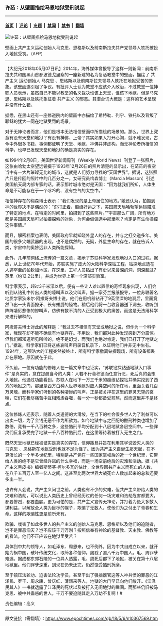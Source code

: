 ### 许茹：从壁画描绘马恩地狱受刑说起

---

#### [首页](../../../..?n10367569) &nbsp;|&nbsp; [评论](../../../../../epoch-comment?n10367569) &nbsp;|&nbsp; [专题](../../../../../epoch-special?n10367569) &nbsp;|&nbsp; [禁闻](../../../../../epoch-news?n10367569) &nbsp;|&nbsp; [禁书](../../../../../books?n10367569) &nbsp;|&nbsp; [翻墙](https://github.com/gfw-breaker/nogfw/blob/master/README.md?n10367569)


<div><img alt="许茹：从壁画描绘马恩地狱受刑说起" class="attachment-djy_600_400 size-djy_600_400 wp-post-image" src="https://i.epochtimes.com/assets/uploads/2014/02/1402012228032068-600x351.jpg"/>
<div class="caption">
 <p>
  壁画上共产主义运动创始人马克思、恩格斯以及前南斯拉夫共产党领导人铁托被投入地狱受罚。（AFP）
 </p>
</div></div><hr/><div class="post_content" id="artbody" itemprop="articleBody">
 <!-- article content begin -->
 <p>
  【大纪元2018年05月07日讯】2014年，海外媒体曾报导了这样一则新闻：前南斯拉夫共和国黑山首都波德戈里察的一座新建的名为复活教堂中的壁画，描绘了
  <ok href="https://www.epochtimes.com/gb/tag/%E5%85%B1%E4%BA%A7%E4%B8%BB%E4%B9%89.html">
   共产主义
  </ok>
  运动创始人
  <ok href="https://www.epochtimes.com/gb/tag/%E9%A9%AC%E5%85%8B%E6%80%9D.html">
   马克思
  </ok>
  、恩格斯以及前南斯拉夫领导人铁托在地狱受苦的景象。该壁画遂引起了争议。有批评人士认为教堂不应该介入政治，不过教堂一位神职人员表示，虽然自己不能以教堂的名义裁决谁该上天堂，谁该下地狱，但是马克思、恩格斯以及铁托象征着
  <ok href="https://www.epochtimes.com/gb/tag/%E5%85%B1%E4%BA%A7%E4%B8%BB%E4%B9%89.html">
   共产主义
  </ok>
  的邪恶。其潜台词大概是：这样的艺术呈现并没有什么错。
 </p>
 <p>
  据悉，在黑山还有一座修道院内的壁画中亦描绘了希特勒、列宁、铁托以及背叛了耶稣的犹大一同在地狱受罚的场景。
 </p>
 <p>
  对于无神论者而言，他们是根本无法相信壁画中所描绘的场景的。那么，世界上究竟有没有天堂和地狱？有没有神佛、上帝？其实如果人打开心胸，就不难发现，古今中外很多书籍、事例都证明了天堂、地狱、神佛并非虚构。而无神论者所相信的科学，也早已发现天堂和地狱的确是真实的存在。
 </p>
 <p>
  如1994年2月8日，美国世界新闻周刊（Weekly World News）刊登了一张照片，这张由哈勃太空望远镜摄于1993年12月26日的照片清楚的显示出，在茫茫的夜空当中有一大片璀璨无比的城市，这就是人们努力寻找的“天国世界”。据说，这张照片只是传回的照片中的几百分之一。女研究员梅森博士（Marcia Masson）引述美国航天局内部专家的话，表示那片城市绝对是天国：“因为就我们所知，人体生命是不可能存在于一个冰冷的、没有空气的太空中。”
 </p>
 <p>
  相信神存在的梅森博士表示：“我们发现的是上帝居住的地方。”她还认为，拍摄到神的世界决不是偶然的：“歪打正着，超级好运之下，美国航天局哈勃望远镜瞄准了特定的地点、在特定的时间里，拍摄到了这些照片。”“宇宙那么广阔，所有地方都是美国航天局可以拍摄探索的对象，为何会偏偏选中那里呢？肯定是有生命操控这件事情。”
 </p>
 <p>
  而且，解密档案也表明，美国政府早就知晓外星人的存在，并与之打交道多年。美国的很多尖端武器的出现，也不是偶然的。无疑，外星生命的存在，就在告诉人类，宇宙中的奥妙远非人类所能探知。
 </p>
 <p>
  此外，几年前网络上流传的一篇文章，揭示了苏联科学家发现地狱入口的过程。据悉，从上世纪70年代开始，苏联实施了庞大的大陆科学深钻工程，钻探地点选在人迹罕至的帕钦加地区，在这里，工程人员钻出了有史以来最深的洞，洞深超过7英里（约12.2公里），并成为世界上第一个深部实验室。
 </p>
 <p>
  科学家表示，超过3千米深以后，便有一些让人难以置信的奇怪现象出现，人们会听到从钻孔中传出人类的嚎叫声以及尖叫声。据一家芬兰报纸报导，一位苏联著名地质学家狄米尔‧阿撒哥夫博士说，他们在用机器钻开了9英里深的地洞后，里面竟然飞出一头青面獠牙、长有翅膀的怪物。稍后他们将一台收音器送下洞去，收听到阵阵凄厉悲惨的惨叫声，仿佛有数不清的人正受到极大的痛苦，而这是无法用科学来进行解释的。
 </p>
 <p>
  阿撒哥夫博士对此的解释是：“我过去不相信有天堂或地狱之说，但作为一个科学家，我现在却不能不确信有地狱存在。不用说，我们都对此种发现感到万分震惊。但我们都知道所见所听的，绝不是幻觉，而我们也绝对肯定，我们已打开了地狱之门。”据说，科学家们已将这些哀叫声用录音机录下，以证明他们并非无中生有。1994年，这项浩大的工程突然被终止，所有科学家撤离钻探现场，所有设备都丢弃在原地。原因就在于此。
 </p>
 <p>
  不久前，一位有功能的修炼人在一篇文章中也证实，“苏联钻探钻通地狱入口事件”是真实的，意在提醒当今的人类：人若不行善积德而任意行恶，死后真的会堕入地狱。他通过功能看到，苏联人在地下一万三千米的超级钻探钻井确实挖到了西方的地狱之门，那里是西方白种人世界地狱对应人类空间的所在地，里面关着几百万灵魂，而科学家们听到的各种凄惨的叫声，正是被关押在这里的罪灵无望的哀嚎，它们在极尽痛苦中互相残虐吞噬，每一分一秒都备受煎熬，然而这里并不是终点。
 </p>
 <p>
  这位修炼人还表示，随着人类道德的大滑坡，在当下的社会很多世人为了利益可以出卖一切，为了金钱无恶不作为所欲为。如今地狱中与之匹配的酷刑种类也增加了数倍，竟有一千八百种之多，这些酷刑平均分配到十八层地狱各层空间中。一些罪灵们反复承受完了地狱一千八百种酷刑后，在这里等待着被打入无生之门。
 </p>
 <p>
  既然天堂地狱已经被证实是真实的存在，信仰撒旦并旨在利用其学说毁灭人类的
  <ok href="https://www.epochtimes.com/gb/tag/%E9%A9%AC%E5%85%8B%E6%80%9D.html">
   马克思
  </ok>
  、恩格斯在地狱受刑也就不足为怪了。因为共产主义自诞生那天起，在不算漫长的一个半多世纪里，特别是共产党在一些国家掌权后的近一个世纪里，它带给人类的绝不是它曾经许诺的什么幸福，而是一场空前绝后的灾难和浩劫。据《共产主义黑皮书》编者斯蒂芬‧柯尔多瓦的估计，全世界因共产主义而死亡的人数，在八千五百万人至一亿人之间。这甚至比两次世界大战死亡人数加起来的总和还要多出一半。
 </p>
 <p>
  也许有人会说，共产主义问世之前，人类也有不少的灾难，但共产主义带给人类的灾难和浩劫，可以说比人类历史上曾经经历过的任何一场灾难和浩劫危害都要大，都要惨烈，都要血腥。更为可怕的是，共产主义宣传无神论，并打着为绝大多数人谋利益，以解放全人类为目标的幌子，欺骗了无数人，使他们为之付出了青春和生命。这样的欺骗性更是前所未有。
 </p>
 <p>
  欺骗、戕害了如此多世人的共产主义的创始人马克思、恩格斯以及他们的追随者，岂不是罪恶滔天？岂不应该千刀万剐？按照信奉有神论的基督教、天主教、佛教等的看法，他们不正应该在地狱里受苦？
 </p>
 <p>
  具体到中共的领导人，如毛泽东、周恩来，也不例外。因为中共自成立以来，就开始为祸中国，破坏传统文化，取缔各种信仰，屠戮了逾八千万中国人。毛、周罪孽难逃。据成都东郊石陵的一位异人透露，毛、周死后都下了地狱，被关在第十八层地狱里。他们罪孽深重，到现在仍未还完，仍然饱受酷刑折磨。
 </p>
 <p>
  至于镇压法轮功、迫害法轮功学员，甚至干出了强摘器官这等人神共愤的罪恶的江泽民、罗干、周永康、曾庆红、薄熙来等人，地狱的大门早已向他们敞开。《江泽民其人》一书就透露了江泽民的死状以及被打入无间地狱的瞬间。而那些仍旧被马克思、被中共蛊惑的世人，千万不要追随其走入万劫不复啊！#
 </p>
 <p>
  责任编辑：高义
 </p>
 <!-- article content end -->
 <div id="below_article_ad">
 </div>
</div>


---

原文链接（需翻墙）：https://www.epochtimes.com/gb/18/5/6/n10367569.htm